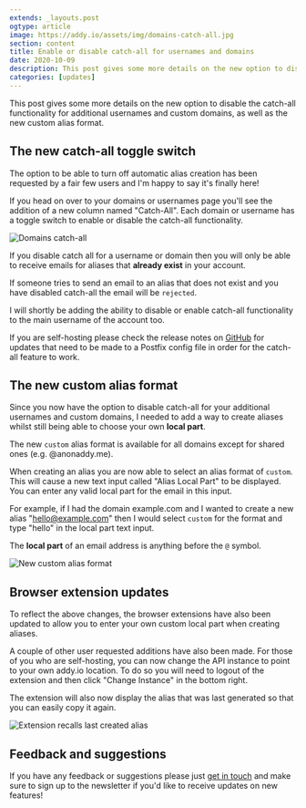 ```yaml
---
extends: _layouts.post
ogtype: article
image: https://addy.io/assets/img/domains-catch-all.jpg
section: content
title: Enable or disable catch-all for usernames and domains
date: 2020-10-09
description: This post gives some more details on the new option to disable the catch-all functionality for additional usernames and custom domains, as well as the new custom alias format.
categories: [updates]
---
```


This post gives some more details on the new option to disable the catch-all functionality for additional usernames and custom domains, as well as the new custom alias format.

## The new catch-all toggle switch

The option to be able to turn off automatic alias creation has been requested by a fair few users and I'm happy to say it's finally here!

If you head on over to your domains or usernames page you'll see the addition of a new column named "Catch-All". Each domain or username has a toggle switch to enable or disable the catch-all functionality.

<div class="flex justify-center mb-4">
  <img class="shadow" src="/assets/img/domains-catch-all.jpg" alt="Domains catch-all" title="Domains catch-all">
</div>

If you disable catch all for a username or domain then you will only be able to receive emails for aliases that **already exist** in your account.

If someone tries to send an email to an alias that does not exist and you have disabled catch-all the email will be `rejected`.

I will shortly be adding the ability to disable or enable catch-all functionality to the main username of the account too.

If you are self-hosting please check the release notes on [GitHub](https://github.com/anonaddy/anonaddy/releases) for updates that need to be made to a Postfix config file in order for the catch-all feature to work.

## The new custom alias format

Since you now have the option to disable catch-all for your additional usernames and custom domains, I needed to add a way to create aliases whilst still being able to choose your own **local part**.

The new `custom` alias format is available for all domains except for shared ones (e.g. @anonaddy.me).

When creating an alias you are now able to select an alias format of `custom`. This will cause a new text input called "Alias Local Part" to be displayed. You can enter any valid local part for the email in this input.

For example, if I had the domain example.com and I wanted to create a new alias "hello@example.com" then I would select `custom` for the format and type "hello" in the local part text input.

The **local part** of an email address is anything before the `@` symbol.

<div class="flex justify-center">
  <img class="shadow" src="/assets/img/new-custom-alias-format.jpg" alt="New custom alias format" title="New custom alias format">
</div>

## Browser extension updates

To reflect the above changes, the browser extensions have also been updated to allow you to enter your own custom local part when creating aliases.

A couple of other user requested additions have also been made. For those of you who are self-hosting, you can now change the API instance to point to your own addy.io location. To do so you will need to logout of the extension and then click "Change Instance" in the bottom right.

The extension will also now display the alias that was last generated so that you can easily copy it again.

<div class="flex justify-center">
  <img class="shadow" src="/assets/img/browser-extension-5.png" alt="Extension recalls last created alias" title="Extension recalls last created alias">
</div>

## Feedback and suggestions

If you have any feedback or suggestions please just [get in touch](/contact/) and make sure to sign up to the newsletter if you'd like to receive updates on new features!
